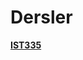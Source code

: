 # Dersler

[**IST335**](https://classroom.github.com/classrooms/71406374-msgsu-statistics-department-ist335-r-ile-istatistik-programlama)


